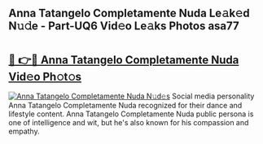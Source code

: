 ## Anna Tatangelo Completamente Nuda Le𝚊k𝚎d N𝚞𝚍e - Part-UQ6 Vid𝚎o Le𝚊ks Photos asa77

# <h2><a href="http://fbec0x.evod.top/?m=Anna+Tatangelo+Completamente+Nuda">🔗 👉🔴 Anna Tatangelo Completamente Nuda Vid𝚎o Ph𝚘t𝚘s</a></h2>

[![Anna Tatangelo Completamente Nuda N𝚞d𝚎s](https://i.imgur.com/8V9OHl7.gif)](http://fbec0x.evod.top/?m=Anna+Tatangelo+Completamente+Nuda)
Social media personality Anna Tatangelo Completamente Nuda recognized for their dance and lifestyle content. Anna Tatangelo Completamente Nuda public persona is one of intelligence and wit, but he's also known for his compassion and empathy. 
